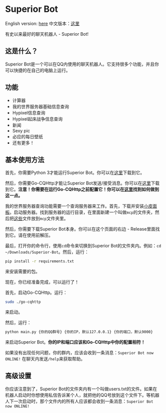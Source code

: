 # Superior Bot

English version: [here](https://github.com/fToxicw5916/Superior-Bot/blob/release/README.md)     中文版本：[这里](https://github.com/fToxicw5916/Superior-Bot/blob/release/README-ch.md)

有史以来最好的聊天机器人 - Superior Bot!

## 这是什么？
Superior Bot是一个可以在QQ内使用的聊天机器人。它支持很多个功能，并且你可以快捷的在自己的电脑上运行。

## 功能
- 计算器
- 我的世界服务器基础信息查询
- Hypixel信息查询
- Hypixel起床战争信息查询
- 新闻
- Sexy pic
- 必应的每日壁纸
- 还有更多！

## 基本使用方法
首先，你需要Python 3才能运行Superior Bot。你可以在[这里](https://python.org/)下载到它。

然后，你需要Go-CQHttp才能让Superior Bot发送/接受消息。你可以在[这里](https://docs.go-cqhttp.org/)下载到它。**注意！你需要在运行Go-CQHttp之前配置它！你可以在[这里](https://docs.go-cqhttp.org/guide/#go-cqhttp)找到如何做到这一点。**

我的世界服务器查询功能需要一个查询服务器来工作。首先，下载并安装[小皮面板](https://www.xp.cn/download.html)。启动服务器。找到服务器的运行目录，在里面新建一个叫做`mcp`的文件夹，然后把[这些](https://github.com/MCNewsTools/PHP-Minecraft-Query-API)文件放到`mcp`文件夹里。

然后，你需要下载Superior Bot本身。你可以在这个页面的右边 - Release里面找到它。请在使用前解压。

最后，打开你的命令行，使用`cd`命令来切换到Superior Bot的文件夹内。例如：`cd ~/Downloads/Superior-Bot`。然后，运行：
```bash
pip install -r requirements.txt
```
来安装需要的包。

现在，你已经准备完成，可以运行了！

首先，启动Go-CQHttp。运行：
```bash
sudo ./go-cqhttp
```
来启动。

然后，运行：
```bash
python main.py {你的QQ群号} {你的IP，默认127.0.0.1} {你的端口，默认9000}
```
来启动Superior Bot。**你的IP和端口应该和Go-CQHttp中你的配置相符！**

如果没有出现任何问题，你的群内，应该会收到一条消息：`Superior Bot now ONLINE!` 在聊天内发送`/help`来获取帮助。

## 高级设置
你应该注意到了，Superior Bot的文件夹内有一个叫做users.txt的文件。如果在机器人启动时你想使用私信告诉某个人，就把他的QQ号放到这个文件下。等机器人下一次启动时，那个文件内的所有人应该都会收到一条消息：`Superior Bot now ONLINE!`

